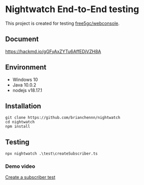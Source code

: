 # Nightwatch End-to-End testing
This project is created for testing [free5gc/webconsole](https://github.com/free5gc/webconsole.git).

## Document
https://hackmd.io/gGFyAxZYTu6AffEDjVZH8A

## Environment
- Windows 10
- Java 10.0.2
- nodejs v18.17.1

## Installation
```
git clone https://github.com/brianchennn/nightwatch
cd nightwatch
npm install
```
## Testing
`npx nightwatch .\test\createSubscriber.ts`

### Demo video
[Create a subscriber test](https://youtu.be/Ry5Fy2J2fnw)
